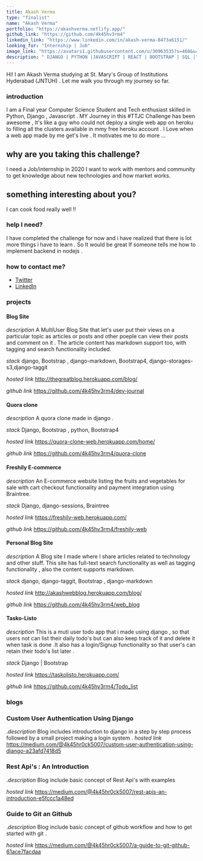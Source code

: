 ```yaml
---
title: Akash Verma
type: "finalist"
name: "Akash Verma"
portfolio: "https://akashverma.netlify.app/"
github_link: "https://github.com/4k45hv3rm4"
linkedin_link: "https://www.linkedin.com/in/akash-verma-8473a6151/"
looking_for: "Internship | Job"
image_link: "https://avatars1.githubusercontent.com/u/30963535?s=460&u=f4c3e0d9f280b26f84243f53eb3551f980137933&v=4"
description: " DJANGO | PYTHON |JAVASCRIPT | REACT | BOOTSTRAP | SQL |"
---
```


Hi! I am Akash Verma studying at St. Mary's Group of Institutions Hyderabad (JNTUH) . Let me walk you through my journey so far.

### introduction

I am a Final year Computer Science Student and Tech enthusiast skilled in Python, Django , Javascript . MY Journey in this #TTJC Challenge has been awesome , It's like a guy who could not deploy a single web app on heroku to filling all the clusters available in mmy free heroku account . I Love when a web app made by me get's live . It motivates me to do more ...

## why are you taking this challenge?

I need a Job/internship in 2020
I want to work with mentors and community to get knowledge about new technologies and how market works.

## something interesting about you?

I can cook food really well !!

### help I need?

I have completed the challenge for now and i have realized that there is lot more things i have to learn . So It would be great If someone tells me how to implement  backend in nodejs .

### how to contact me?

- [Twitter](https://twitter.com/Akashverm4)
- [LinkedIn](https://www.linkedin.com/in/akash-verma-8473a6151/)

### projects

#### Blog Site
_description_ A MultiUser Blog Site that let's user put their views on a particular topic as articles or posts and other poeple can view their posts and comment on it . The article content has markdown support too, with tagging and search functionality included.

_stack_ django, Bootstrap , django-markdown, Bootstrap4, django-storages-s3,django-taggit

_hosted link_ http://thegreatblog.herokuapp.com/blog/

_github link_ https://github.com/4k45hv3rm4/dev-journal

#### Quora clone
_description_  A quora clone made in django .

_stack_ Django, Bootstrap , python, Bootstrap4

_hosted link_ https://quora-clone-web.herokuapp.com/home/

_github link_ https://github.com/4k45hv3rm4/quora-clone

#### Freshily E-commerce
_description_ An E-commerce website listing the fruits and vegetables for sale with cart checkout functionality and payment integration using Braintree.

_stack_ Django, django-sessions, Braintree

_hosted link_ https://freshily-web.herokuapp.com/

_github link_ https://github.com/4k45hv3rm4/freshily-web

#### Personal Blog Site

_description_ A Blog site I made where I share  articles related to technology and other stuff. This site has full-text search functionality as well as tagging functionality , also the content supports markdown.

_stack_ django, django-taggit, Bootstrap , django-markdown

_hosted link_ http://akashwebblog.herokuapp.com/blog/

_github link_ https://github.com/4k45hv3rm4/web_blog



#### Tasko-Listo
_description_ This is a muti user todo app that i made using django , so that users not can list their daily todo's but can also keep track of it and delete it when task is done .It also has a login/Signup functionality so that user's can retain their todo's list later .

_stack_ Django | Bootstrap

_hosted link_ https://taskolisto.herokuapp.com/

_github link_ https://github.com/4k45hv3rm4/Todo_list



### blogs

### Custom User Authentication Using Django

._description_  Blog includes introduction to django in  a step by step process followed by a small project making a login system .
_hosted link_ https://medium.com/@4k45hr0ck5007/custom-user-authentication-using-django-a23afd7418d5

### Rest Api's : An Introduction

._description_  Blog include basic concept of Rest Api's with examples

_hosted link_ https://medium.com/@4k45hr0ck5007/rest-apis-an-introduction-e5fccc1a48ed

### Guide to Git an Github

._description_  Blog include basic concept of github workflow and how to get started with git .

_hosted link_ https://medium.com/@4k45hr0ck5007/a-guide-to-git-github-61ace7facdaa
